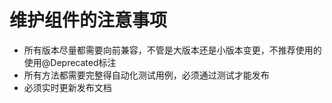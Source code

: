 # 维护组件的注意事项

* 所有版本尽量都需要向前兼容，不管是大版本还是小版本变更，不推荐使用的使用@Deprecated标注
* 所有方法都需要完整得自动化测试用例，必须通过测试才能发布
* 必须实时更新发布文档
